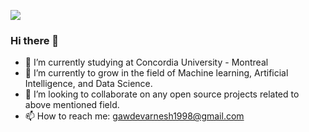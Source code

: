![](./banner.png)

### Hi there 👋

- 🔭 I’m currently studying at Concordia University - Montreal
- 🌱 I’m currently to grow in the field of Machine learning, Artificial Intelligence, and Data Science. 
- 👯 I’m looking to collaborate on any open source projects related to above mentioned field.
- 📫 How to reach me: gawdevarnesh1998@gmail.com
